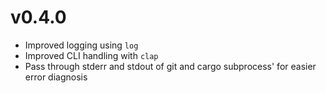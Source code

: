 # v0.4.0
- Improved logging using `log`
- Improved CLI handling with `clap`
- Pass through stderr and stdout of git and cargo subprocess' for easier error diagnosis
